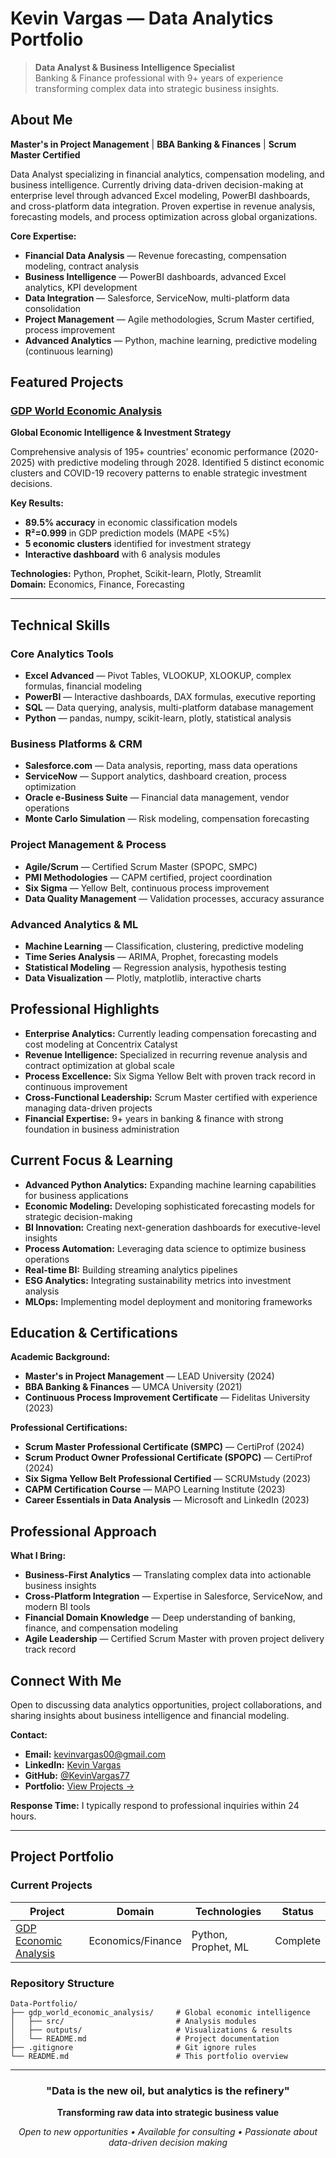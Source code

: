 # Kevin Vargas — Data Analytics Portfolio

> **Data Analyst & Business Intelligence Specialist**  
> Banking & Finance professional with 9+ years of experience transforming complex data into strategic business insights.

## About Me

**Master's in Project Management** | **BBA Banking & Finances** | **Scrum Master Certified**

Data Analyst specializing in financial analytics, compensation modeling, and business intelligence. Currently driving data-driven decision-making at enterprise level through advanced Excel modeling, PowerBI dashboards, and cross-platform data integration. Proven expertise in revenue analysis, forecasting models, and process optimization across global organizations.

**Core Expertise:**
- **Financial Data Analysis** — Revenue forecasting, compensation modeling, contract analysis
- **Business Intelligence** — PowerBI dashboards, advanced Excel analytics, KPI development  
- **Data Integration** — Salesforce, ServiceNow, multi-platform data consolidation
- **Project Management** — Agile methodologies, Scrum Master certified, process improvement
- **Advanced Analytics** — Python, machine learning, predictive modeling (continuous learning)

## Featured Projects

### [GDP World Economic Analysis](./gdp_world_economic_analysis/)
**Global Economic Intelligence & Investment Strategy**

Comprehensive analysis of 195+ countries' economic performance (2020-2025) with predictive modeling through 2028. Identified 5 distinct economic clusters and COVID-19 recovery patterns to enable strategic investment decisions.

**Key Results:**
- **89.5% accuracy** in economic classification models
- **R²=0.999** in GDP prediction models (MAPE <5%)
- **5 economic clusters** identified for investment strategy
- **Interactive dashboard** with 6 analysis modules

**Technologies:** Python, Prophet, Scikit-learn, Plotly, Streamlit  
**Domain:** Economics, Finance, Forecasting

---

## Technical Skills

### **Core Analytics Tools**
- **Excel Advanced** — Pivot Tables, VLOOKUP, XLOOKUP, complex formulas, financial modeling
- **PowerBI** — Interactive dashboards, DAX formulas, executive reporting
- **SQL** — Data querying, analysis, multi-platform database management
- **Python** — pandas, numpy, scikit-learn, plotly, statistical analysis

### **Business Platforms & CRM**
- **Salesforce.com** — Data analysis, reporting, mass data operations
- **ServiceNow** — Support analytics, dashboard creation, process optimization
- **Oracle e-Business Suite** — Financial data management, vendor operations
- **Monte Carlo Simulation** — Risk modeling, compensation forecasting

### **Project Management & Process**
- **Agile/Scrum** — Certified Scrum Master (SPOPC, SMPC)
- **PMI Methodologies** — CAPM certified, project coordination
- **Six Sigma** — Yellow Belt, continuous process improvement
- **Data Quality Management** — Validation processes, accuracy assurance

### **Advanced Analytics & ML**
- **Machine Learning** — Classification, clustering, predictive modeling
- **Time Series Analysis** — ARIMA, Prophet, forecasting models
- **Statistical Modeling** — Regression analysis, hypothesis testing
- **Data Visualization** — Plotly, matplotlib, interactive charts

## Professional Highlights

- **Enterprise Analytics:** Currently leading compensation forecasting and cost modeling at Concentrix Catalyst
- **Revenue Intelligence:** Specialized in recurring revenue analysis and contract optimization at global scale  
- **Process Excellence:** Six Sigma Yellow Belt with proven track record in continuous improvement
- **Cross-Functional Leadership:** Scrum Master certified with experience managing data-driven projects
- **Financial Expertise:** 9+ years in banking & finance with strong foundation in business administration

## Current Focus & Learning

- **Advanced Python Analytics:** Expanding machine learning capabilities for business applications
- **Economic Modeling:** Developing sophisticated forecasting models for strategic decision-making
- **BI Innovation:** Creating next-generation dashboards for executive-level insights
- **Process Automation:** Leveraging data science to optimize business operations
- **Real-time BI:** Building streaming analytics pipelines
- **ESG Analytics:** Integrating sustainability metrics into investment analysis
- **MLOps:** Implementing model deployment and monitoring frameworks

## Education & Certifications

**Academic Background:**
- **Master's in Project Management** — LEAD University (2024)
- **BBA Banking & Finances** — UMCA University (2021)
- **Continuous Process Improvement Certificate** — Fidelitas University (2023)

**Professional Certifications:**
- **Scrum Master Professional Certificate (SMPC)** — CertiProf (2024)
- **Scrum Product Owner Professional Certificate (SPOPC)** — CertiProf (2024)
- **Six Sigma Yellow Belt Professional Certified** — SCRUMstudy (2023)
- **CAPM Certification Course** — MAPO Learning Institute (2023)
- **Career Essentials in Data Analysis** — Microsoft and LinkedIn (2023)

## Professional Approach

**What I Bring:**
- **Business-First Analytics** — Translating complex data into actionable business insights
- **Cross-Platform Integration** — Expertise in Salesforce, ServiceNow, and modern BI tools
- **Financial Domain Knowledge** — Deep understanding of banking, finance, and compensation modeling
- **Agile Leadership** — Certified Scrum Master with proven project delivery track record

## Connect With Me

Open to discussing data analytics opportunities, project collaborations, and sharing insights about business intelligence and financial modeling.

**Contact:**
- **Email:** [kevinvargas00@gmail.com](mailto:kevinvargas00@gmail.com)
- **LinkedIn:** [Kevin Vargas](https://linkedin.com/in/kevargas)
- **GitHub:** [@KevinVargas77](https://github.com/KevinVargas77)
- **Portfolio:** [View Projects →](https://github.com/KevinVargas77/Data-Portfolio)

**Response Time:** I typically respond to professional inquiries within 24 hours.

---

## Project Portfolio

### Current Projects

| Project | Domain | Technologies | Status |
|---------|---------|-------------|---------|
| [GDP Economic Analysis](./gdp_world_economic_analysis/) | Economics/Finance | Python, Prophet, ML | Complete |


### Repository Structure

```
Data-Portfolio/
├── gdp_world_economic_analysis/     # Global economic intelligence
│   ├── src/                         # Analysis modules
│   ├── outputs/                     # Visualizations & results
│   └── README.md                    # Project documentation
├── .gitignore                       # Git ignore rules
└── README.md                        # This portfolio overview
```

---

<div align="center">

### "Data is the new oil, but analytics is the refinery" 

**Transforming raw data into strategic business value**

*Open to new opportunities • Available for consulting • Passionate about data-driven decision making*

</div>